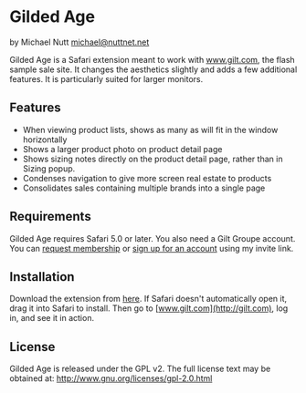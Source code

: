 Gilded Age
==========
by Michael Nutt <michael@nuttnet.net>

Gilded Age is a Safari extension meant to work with www.gilt.com, the flash sample sale site.  It changes the aesthetics slightly and adds a few additional features. It is particularly suited for larger monitors.

Features
--------
* When viewing product lists, shows as many as will fit in the window horizontally
* Shows a larger product photo on product detail page
* Shows sizing notes directly on the product detail page, rather than in Sizing popup.
* Condenses navigation to give more screen real estate to products
* Consolidates sales containing multiple brands into a single page

Requirements
------------
Gilded Age requires Safari 5.0 or later.  You also need a Gilt Groupe account.  You can [request membership](http://www.gilt.com/ml) or [sign up for an account](http://www.gilt.com/invite/msn) using my invite link.

Installation
------------
Download the extension from [here](http://github.com/downloads/mnutt/gilded_age/gilded_age-1.3.2.safariextz).  If Safari doesn't automatically open it, drag it into Safari to install.  Then go to [www.gilt.com](http://gilt.com), log in, and see it in action.

License
-------
Gilded Age is released under the GPL v2.  The full license text may be obtained at: http://www.gnu.org/licenses/gpl-2.0.html
